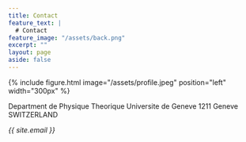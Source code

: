 ```yaml
---
title: Contact
feature_text: |
  # Contact
feature_image: "/assets/back.png"
excerpt: ""
layout: page
aside: false
---
```


{% include figure.html image="/assets/profile.jpeg" position="left" width="300px" %}


Department de Physique Theorique
Universite de Geneve
1211 Geneve
SWITZERLAND
<!-- Astrophysics  
University of Oxford  
DWB Keble Road  
OX1 3RH, Oxford  
United Kingdom -->

*{{ site.email }}*
